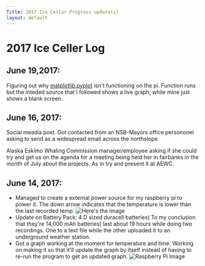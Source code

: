 ```yaml
---
Title: 2017 Ice Cellar Progress update(s)
layout: default
---
```


# 2017 Ice Celler Log

## June 19,2017: 
Figuring out why [matplotlib.pyplot](https://matplotlib.org/api/pyplot_api.html) isn't functioning on the pi. Function runs but the inteded source that I followed shows a live graph, while mine just shows a blank screen. 

## June 16, 2017: 
Social meadia post. Got contacted from an NSB-Mayors office persononel asking to send as a widespread email across the northslope

Alaska Eskimo Whaling Commission manager/employee asking if she could try and get us on the agenda for a meeting being held her in fairbanks in the month of July about the projects. As in try and present it at AEWC. 

## June 14, 2017: 
* Managed to create a external power source for my raspberry pi to power it. The down arrow indicates that the temperature is lower than the last recorded temp.  ![Here's the image](http://i.imgur.com/ujtKcgH.jpg)  
* Update on Battery Pack: 4 D sized duracell batteries( To my conclusion that they're 14,000 mAh batteries) last about 19 hours while doing two recordings. One to a text file while the other uploaded it to an underground weather station. 
* Got a graph working at the moment for temperature and time. Working on making it so that it'll update the graph by itself instead of having to re-run the program to get an updated graph. ![Raspberry Pi Image](http://i.imgur.com/MFdY0VO.png) 

